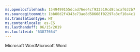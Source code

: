 ```yaml
---
ms.openlocfilehash: 1549499155dcad76ee4cf933519cd8cacaf632b7
ms.sourcegitcommit: 1bb00d2f4343e73ae8d58668f02297a3cf10a4c1
ms.translationtype: HT
ms.contentlocale: es-ES
ms.lasthandoff: 06/15/2019
ms.locfileid: "63877664"
---
```

<span data-ttu-id="10565-101">Microsoft Word</span><span class="sxs-lookup"><span data-stu-id="10565-101">Microsoft Word</span></span>